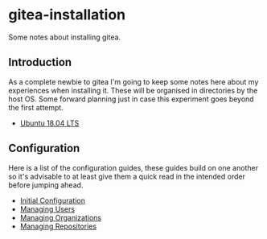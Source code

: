 # gitea-installation
Some notes about installing gitea.

## Introduction
As a complete newbie to gitea I'm going to keep some notes here about my
experiences when installing it. These will be organised in directories by the
host OS. Some forward planning just in case this experiment goes beyond the
first attempt.

- [Ubuntu 18.04 LTS](/ubuntu/ubuntu-1804-LTS/01-Installation.md)

## Configuration
Here is a list of the configuration guides, these guides build on one another
so it's advisable to at least give them a quick read in the intended order
before jumping ahead.

- [Initial Configuration](/configuration/01-InitialConfiguration.md)
- [Managing Users](/configuration/02-ManagingUsers.md)
- [Managing Organizations](/configuration/03-ManagingOrganizations.md)
- [Managing Repositories](/configuration/04-ManagingRepositories.md)
